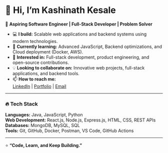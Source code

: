 # 👋 Hi, I’m Kashinath Kesale  

🚀 **Aspiring Software Engineer | Full-Stack Developer | Problem Solver**  

- 💻 **I build:** Scalable web applications and backend systems using modern technologies.  
- 🌱 **Currently learning:** Advanced JavaScript, Backend optimizations, and Cloud deployment (Docker, AWS).  
- 👀 **Interested in:** Full-stack development, product engineering, and open-source contributions.  
- 💡 **Looking to collaborate on:** Innovative web projects, full-stack applications, and backend tools.  
- 📫 **How to reach me:**  
  [LinkedIn](https://linkedin.com/in/kashinath-kesale) | [Portfolio](https://kashinath-kesale-portfolio.vercel.app/) | [Email](mailto:kashinathkesale1@gmail.com)  

---

### 🔥 **Tech Stack**  
**Languages:** Java, JavaScript, Python  
**Web Development:** React.js, Node.js, Express.js, HTML, CSS, REST APIs  
**Databases:** MongoDB, MySQL, SQL  
**Tools:** Git, GitHub, Docker, Postman, VS Code, GitHub Actions  

---

⭐ **“Code, Learn, and Keep Building.”**  
